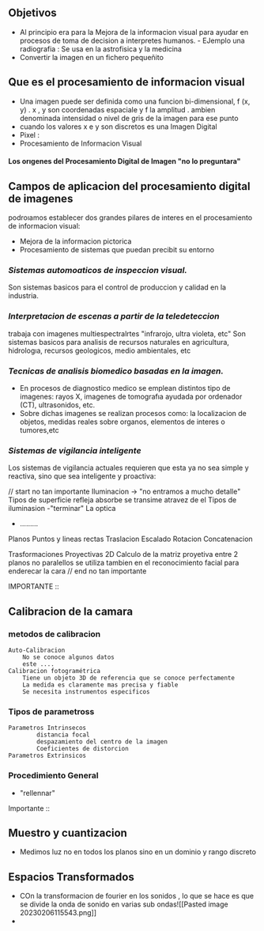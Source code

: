 ## Objetivos 
- Al principio era para la Mejora de la informacion visual para ayudar en procesos de toma de decision a interpretes humanos. - EJemplo una radiografia : Se usa en la astrofisica y la medicina
- Convertir la imagen en un fichero pequeñito

## Que es el procesamiento de informacion visual 
- Una imagen puede ser definida como una funcion bi-dimensional, f (x, y) . x , y son coordenadas espaciale y f la amplitud  . ambien denominada intensidad o nivel de gris de la imagen para ese punto
- cuando los valores x e y son discretos es una Imagen Digital 
- Pixel : 
- Procesamiento de Informacion Visual

#### Los orıgenes del Procesamiento Digital de Imagen "no lo preguntara"

## Campos de aplicacion del procesamiento digital de imagenes 
podroıamos establecer dos grandes pilares de interes en el procesamiento de informacion visual:
- Mejora de la informacion pictorica
- Procesamiento de sistemas que puedan precibit su entorno	
### *Sistemas automoaticos de inspeccion visual.*
Son sistemas basicos para el control de produccion y calidad en la industria.

### *Interpretacion de escenas a partir de la teledeteccion*
trabaja con imagenes multiespectralrtes "infrarojo, ultra violeta, etc"
Son sistemas basicos para analisis de recursos naturales en agricultura, hidrologıa, recursos geologicos, medio ambientales, etc

### *Tecnicas de analisis biomedico basadas en la imagen.*
- En procesos de diagnostico medico se emplean distintos tipo de imagenes: rayos X, imagenes de tomografıa ayudada por ordenador (CT), ultrasonidos, etc.
- Sobre dichas imagenes se realizan procesos como: la localizacion de objetos, medidas reales sobre organos, elementos de interes o tumores,etc

### *Sistemas de vigilancia inteligente*
Los sistemas de vigilancia actuales requieren que esta ya no sea simple y reactiva, sino que sea inteligente y proactiva:

// start no tan importante
Iluminacion -> "no entramos a mucho detalle"
	Tipos de superficie 
		refleja 
		absorbe 
		se transime atravez de el 
	Tipos de iluminasion 
		-"terminar"
La optica
 - .........


Planos Puntos y lineas rectas
	Traslacion 
	Escalado 
	Rotacion 
	Concatenacion 

Trasformaciones Proyectivas 2D 
	Calculo de la matriz proyetiva entre 2 planos no paralellos 
		se utiliza tambien en el reconocimiento facial para enderecar la cara
// end no tan importante


IMPORTANTE ::
## Calibracion de la camara
### metodos de calibracion 
	Auto-Calibracion 
		No se conoce algunos datos
		este ....
	Calibracion fotogramétrica 
		Tiene un objeto 3D de referencia que se conoce perfectamente 
		La medida es claramente mas precisa y fiable 
		Se necesita instrumentos especificos
### Tipos de parametross 
	Parametros Intrinsecos
			distancia focal 
			despazamiento del centro de la imagen 
			Coeficientes de distorcion  
	Parametros Extrinsicos 
### Procedimiento General
- "rellennar"

Importante ::
## Muestro y cuantizacion 
- Medimos luz no en todos los planos sino en un dominio y rango discreto 



## Espacios Transformados 
- COn la transformacion de fourier en los sonidos , lo que se hace es que se divide la onda de sonido en varias sub ondas![[Pasted image 20230206115543.png]]
- 
